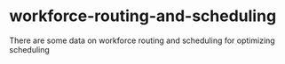 # workforce-routing-and-scheduling
There are some data on workforce routing and scheduling for optimizing scheduling
